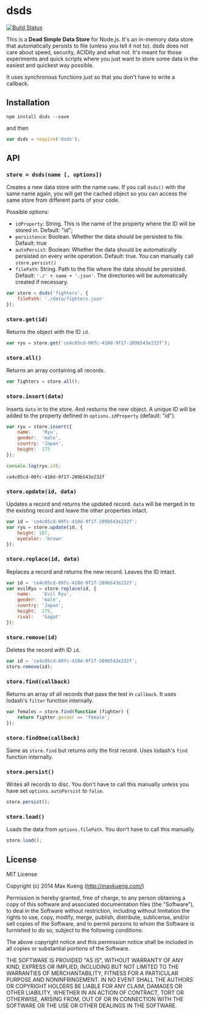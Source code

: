 dsds
====

[![Build Status](https://secure.travis-ci.org/maxkueng/dsds.png?branch=master)](http://travis-ci.org/maxkueng/dsds)

This is a __Dead Simple Data Store__ for Node.js. It's an in-memory data
store that automatically persists to file (unless you tell it not to).
dsds does not care about speed, security, ACIDity and what not. It's
meant for those experiments and quick scripts where you just want to
store some data in the easiest and quickest way possible.

It uses synchronous functions just so that you don't have to write a
callback.

## Installation

```
npm install dsds --save
```

and then

```javascript
var dsds = require('dsds');
```

## API

### `store = dsds(name [, options])`

Creates a new data store with the name `name`. If you call `dsds()` with
the same name again, you will get the cached object so you can access
the same store from different parts of your code.

Possible options:

 - `idProperty`: String. This is the name of the property where the ID
   will be stored in. Default: "id";
 - `persistence`: Boolean. Whether the data should be persisted to file.
   Default: true
 - `autoPersist`: Boolean: Whether the data should be automatically
   persisted on every write operation. Default: true. You can manually
   call `store.persist()`
 - `filePath`: String. Path to the file where the data should be
   persisted. Default: `'./' + name + '.json'`. The directories will be
   automatically created if necessary.

```javascript
var store = dsds('fighters', {
    filePath: './data/fighters.json'
});
```

### `store.get(id)`

Returns the object with the ID `id`.

```javascript
var ryu = store.get('ce4c05cd-00fc-410d-9f17-209b543e232f');
```

### `store.all()`

Returns an array containing all records.

```javascript
var fighters = store.all();
```

### `store.insert(data)`

Inserts `data` in to the store. And resturns the new object. A unique ID
will be added to the property defined in `options.idProperty` (default:
"id").

```javascript
var ryu = store.insert({
    name:    'Ryu',
    gender:  'male',
    country: 'Japan',
    height:  175
});

console.log(ryu.id);
```


    ce4c05cd-00fc-410d-9f17-209b543e232f

### `store.update(id, data)`

Updates a record and returns the updated record. `data` will be merged
in to the existing record and leave the other properties intact.

```javascript
var id = 'ce4c05cd-00fc-410d-9f17-209b543e232f';
var ryu = store.update(id, {
    height: 187,
    eyeColor: 'brown'
});
```

### `store.replace(id, data)`

Replaces a record and returns the new record. Leaves the ID intact.

```javascript
var id = 'ce4c05cd-00fc-410d-9f17-209b543e232f';
var evilRyu = store.replace(id, {
    name:    'Evil Ryu',
    gender:  'male',
    country: 'Japan',
    height:  175,
    rival:   'Sagat'
});
```

### `store.remove(id)`

Deletes the record with ID `id`. 

```javascript
var id = 'ce4c05cd-00fc-410d-9f17-209b543e232f';
store.remove(id);
```

### `store.find(callback)`

Returns an array of all records that pass the test in `callback`. It
uses lodash's `filter` function internally.

```javascript
var females = store.find(function (fighter) {
    return fighter.gender == 'female';
});
```

### `store.findOne(callback)`

Same as `store.find` but returns only the first record. Uses lodash's
`find` function internally.

### `store.persist()`

Writes all records to disc. You don't have to call this manually unless
you have set `options.autoPersist` to `false`.

```javascript
store.persist();
```

### `store.load()`

Loads the data from `options.filePath`. You don't have to call this
manually.

```javascript
store.load();
```

## License

MIT License

Copyright (c) 2014 Max Kueng (http://maxkueng.com/)
 
Permission is hereby granted, free of charge, to any person obtaining
a copy of this software and associated documentation files (the
"Software"), to deal in the Software without restriction, including
without limitation the rights to use, copy, modify, merge, publish,
distribute, sublicense, and/or sell copies of the Software, and to
permit persons to whom the Software is furnished to do so, subject to
the following conditions:
 
The above copyright notice and this permission notice shall be
included in all copies or substantial portions of the Software.
 
THE SOFTWARE IS PROVIDED "AS IS", WITHOUT WARRANTY OF ANY KIND,
EXPRESS OR IMPLIED, INCLUDING BUT NOT LIMITED TO THE WARRANTIES OF
MERCHANTABILITY, FITNESS FOR A PARTICULAR PURPOSE AND
NONINFRINGEMENT. IN NO EVENT SHALL THE AUTHORS OR COPYRIGHT HOLDERS BE
LIABLE FOR ANY CLAIM, DAMAGES OR OTHER LIABILITY, WHETHER IN AN ACTION
OF CONTRACT, TORT OR OTHERWISE, ARISING FROM, OUT OF OR IN CONNECTION
WITH THE SOFTWARE OR THE USE OR OTHER DEALINGS IN THE SOFTWARE.
